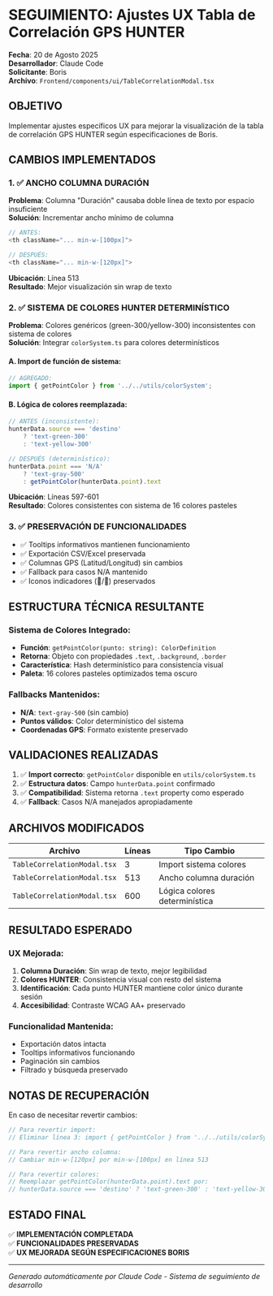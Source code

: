 # SEGUIMIENTO: Ajustes UX Tabla de Correlación GPS HUNTER
**Fecha**: 20 de Agosto 2025  
**Desarrollador**: Claude Code  
**Solicitante**: Boris  
**Archivo**: `Frontend/components/ui/TableCorrelationModal.tsx`

## OBJETIVO
Implementar ajustes específicos UX para mejorar la visualización de la tabla de correlación GPS HUNTER según especificaciones de Boris.

## CAMBIOS IMPLEMENTADOS

### 1. ✅ ANCHO COLUMNA DURACIÓN
**Problema**: Columna "Duración" causaba doble línea de texto por espacio insuficiente  
**Solución**: Incrementar ancho mínimo de columna

```typescript
// ANTES:
<th className="... min-w-[100px]">

// DESPUÉS:
<th className="... min-w-[120px]">
```

**Ubicación**: Línea 513  
**Resultado**: Mejor visualización sin wrap de texto

### 2. ✅ SISTEMA DE COLORES HUNTER DETERMINÍSTICO
**Problema**: Colores genéricos (green-300/yellow-300) inconsistentes con sistema de colores  
**Solución**: Integrar `colorSystem.ts` para colores determinísticos

#### A. Import de función de sistema:
```typescript
// AGREGADO:
import { getPointColor } from '../../utils/colorSystem';
```

#### B. Lógica de colores reemplazada:
```typescript
// ANTES (inconsistente):
hunterData.source === 'destino'
    ? 'text-green-300' 
    : 'text-yellow-300'

// DESPUÉS (determinístico):
hunterData.point === 'N/A' 
    ? 'text-gray-500' 
    : getPointColor(hunterData.point).text
```

**Ubicación**: Líneas 597-601  
**Resultado**: Colores consistentes con sistema de 16 colores pasteles

### 3. ✅ PRESERVACIÓN DE FUNCIONALIDADES
- ✅ Tooltips informativos mantienen funcionamiento
- ✅ Exportación CSV/Excel preservada
- ✅ Columnas GPS (Latitud/Longitud) sin cambios
- ✅ Fallback para casos N/A mantenido
- ✅ Iconos indicadores (🎯/📍) preservados

## ESTRUCTURA TÉCNICA RESULTANTE

### Sistema de Colores Integrado:
- **Función**: `getPointColor(punto: string): ColorDefinition`
- **Retorna**: Objeto con propiedades `.text`, `.background`, `.border`
- **Característica**: Hash determinístico para consistencia visual
- **Paleta**: 16 colores pasteles optimizados tema oscuro

### Fallbacks Mantenidos:
- **N/A**: `text-gray-500` (sin cambio)
- **Puntos válidos**: Color determinístico del sistema
- **Coordenadas GPS**: Formato existente preservado

## VALIDACIONES REALIZADAS

1. ✅ **Import correcto**: `getPointColor` disponible en `utils/colorSystem.ts`
2. ✅ **Estructura datos**: Campo `hunterData.point` confirmado
3. ✅ **Compatibilidad**: Sistema retorna `.text` property como esperado
4. ✅ **Fallback**: Casos N/A manejados apropiadamente

## ARCHIVOS MODIFICADOS

| Archivo | Líneas | Tipo Cambio |
|---------|--------|-------------|
| `TableCorrelationModal.tsx` | 3 | Import sistema colores |
| `TableCorrelationModal.tsx` | 513 | Ancho columna duración |
| `TableCorrelationModal.tsx` | 600 | Lógica colores determinística |

## RESULTADO ESPERADO

### UX Mejorada:
1. **Columna Duración**: Sin wrap de texto, mejor legibilidad
2. **Colores HUNTER**: Consistencia visual con resto del sistema
3. **Identificación**: Cada punto HUNTER mantiene color único durante sesión
4. **Accesibilidad**: Contraste WCAG AA+ preservado

### Funcionalidad Mantenida:
- Exportación datos intacta
- Tooltips informativos funcionando
- Paginación sin cambios
- Filtrado y búsqueda preservado

## NOTAS DE RECUPERACIÓN

En caso de necesitar revertir cambios:

```typescript
// Para revertir import:
// Eliminar línea 3: import { getPointColor } from '../../utils/colorSystem';

// Para revertir ancho columna:
// Cambiar min-w-[120px] por min-w-[100px] en línea 513

// Para revertir colores:
// Reemplazar getPointColor(hunterData.point).text por:
// hunterData.source === 'destino' ? 'text-green-300' : 'text-yellow-300'
```

## ESTADO FINAL
✅ **IMPLEMENTACIÓN COMPLETADA**  
✅ **FUNCIONALIDADES PRESERVADAS**  
✅ **UX MEJORADA SEGÚN ESPECIFICACIONES BORIS**

---
*Generado automáticamente por Claude Code - Sistema de seguimiento de desarrollo*